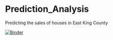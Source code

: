 # Prediction_Analysis
Predicting the sales of houses in East King County

[![Binder](https://mybinder.org/badge_logo.svg)](https://mybinder.org/v2/gh/ruth-maker/Prediction_Analysis/master?labpath=East_King_County.ipynb) 
